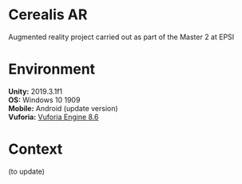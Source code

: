 # Cerealis AR
Augmented reality project carried out as part of the Master 2 at EPSI

# Environment
**Unity:** 2019.3.1f1</br>
**OS:** Windows 10 1909</br>
**Mobile:** Android (update version)</br>
**Vuforia:** [Vuforia Engine 8.6](https://library.vuforia.com/content/vuforia-library/en/articles/Solution/vuforia-engine-package-hosting-for-unity.html)

# Context
(to update)
